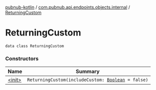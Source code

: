[pubnub-kotlin](../../index.md) / [com.pubnub.api.endpoints.objects.internal](../index.md) / [ReturningCustom](./index.md)

# ReturningCustom

`data class ReturningCustom`

### Constructors

| Name | Summary |
|---|---|
| [&lt;init&gt;](-init-.md) | `ReturningCustom(includeCustom: `[`Boolean`](https://kotlinlang.org/api/latest/jvm/stdlib/kotlin/-boolean/index.html)` = false)` |
